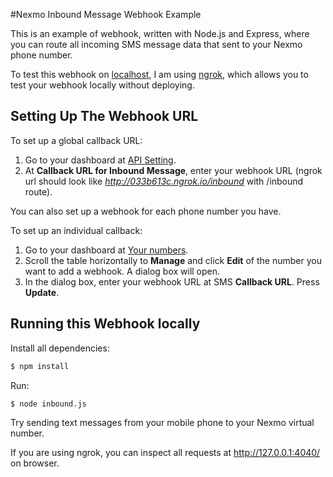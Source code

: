 #Nexmo Inbound Message Webhook Example

This is an example of webhook, written with Node.js and Express, where you can route all incoming SMS message data that sent to your Nexmo phone number.

To test this webhook on [localhost](http://localhost:3000), I am using [ngrok](https://ngrok.com/), which allows you to test your webhook locally without deploying.

## Setting Up The Webhook URL

To set up a global callback URL:

1. Go to your dashboard at [API Setting](https://dashboard.nexmo.com/settings).
2. At **Callback URL for Inbound Message**, enter your webhook URL (ngrok url should look like *http://033b613c.ngrok.io/inbound* with /inbound route).

You can also set up a webhook for each phone number you have.

To set up an individual callback:

1. Go to your dashboard at [Your numbers](https://dashboard.nexmo.com/your-numbers).
2. Scroll the table horizontally to **Manage** and click **Edit** of the number you want to add a webhook. A dialog box will open.
3. In the dialog box, enter your webhook URL at SMS **Callback URL**. Press **Update**.

## Running this Webhook locally

Install all dependencies:

```bash
$ npm install
```
Run:

```bash
$ node inbound.js
```
Try sending text messages from your mobile phone to your Nexmo virtual number.

If you are using ngrok, you can inspect all requests at http://127.0.0.1:4040/ on browser.
